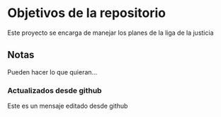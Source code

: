 # Objetivos de la repositorio

Este proyecto se encarga de manejar los planes de la liga de la justicia


## Notas
Pueden hacer lo que quieran...

### Actualizados desde github
Este es un mensaje editado desde github
